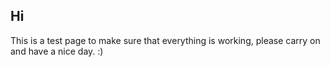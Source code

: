 ## Hi

This is a test page to make sure that everything is working, please carry on and have a nice day. :)
